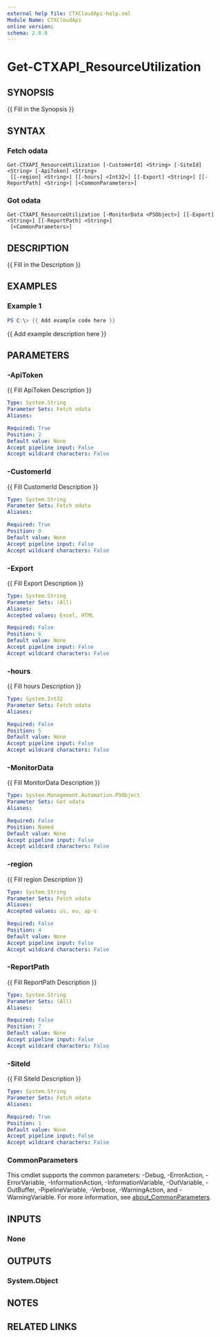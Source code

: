 ```yaml
---
external help file: CTXCloudApi-help.xml
Module Name: CTXCloudApi
online version:
schema: 2.0.0
---
```


# Get-CTXAPI_ResourceUtilization

## SYNOPSIS
{{ Fill in the Synopsis }}

## SYNTAX

### Fetch odata
```
Get-CTXAPI_ResourceUtilization [-CustomerId] <String> [-SiteId] <String> [-ApiToken] <String>
 [[-region] <String>] [[-hours] <Int32>] [[-Export] <String>] [[-ReportPath] <String>] [<CommonParameters>]
```

### Got odata
```
Get-CTXAPI_ResourceUtilization [-MonitorData <PSObject>] [[-Export] <String>] [[-ReportPath] <String>]
 [<CommonParameters>]
```

## DESCRIPTION
{{ Fill in the Description }}

## EXAMPLES

### Example 1
```powershell
PS C:\> {{ Add example code here }}
```

{{ Add example description here }}

## PARAMETERS

### -ApiToken
{{ Fill ApiToken Description }}

```yaml
Type: System.String
Parameter Sets: Fetch odata
Aliases:

Required: True
Position: 2
Default value: None
Accept pipeline input: False
Accept wildcard characters: False
```

### -CustomerId
{{ Fill CustomerId Description }}

```yaml
Type: System.String
Parameter Sets: Fetch odata
Aliases:

Required: True
Position: 0
Default value: None
Accept pipeline input: False
Accept wildcard characters: False
```

### -Export
{{ Fill Export Description }}

```yaml
Type: System.String
Parameter Sets: (All)
Aliases:
Accepted values: Excel, HTML

Required: False
Position: 6
Default value: None
Accept pipeline input: False
Accept wildcard characters: False
```

### -hours
{{ Fill hours Description }}

```yaml
Type: System.Int32
Parameter Sets: Fetch odata
Aliases:

Required: False
Position: 5
Default value: None
Accept pipeline input: False
Accept wildcard characters: False
```

### -MonitorData
{{ Fill MonitorData Description }}

```yaml
Type: System.Management.Automation.PSObject
Parameter Sets: Got odata
Aliases:

Required: False
Position: Named
Default value: None
Accept pipeline input: False
Accept wildcard characters: False
```

### -region
{{ Fill region Description }}

```yaml
Type: System.String
Parameter Sets: Fetch odata
Aliases:
Accepted values: us, eu, ap-s

Required: False
Position: 4
Default value: None
Accept pipeline input: False
Accept wildcard characters: False
```

### -ReportPath
{{ Fill ReportPath Description }}

```yaml
Type: System.String
Parameter Sets: (All)
Aliases:

Required: False
Position: 7
Default value: None
Accept pipeline input: False
Accept wildcard characters: False
```

### -SiteId
{{ Fill SiteId Description }}

```yaml
Type: System.String
Parameter Sets: Fetch odata
Aliases:

Required: True
Position: 1
Default value: None
Accept pipeline input: False
Accept wildcard characters: False
```

### CommonParameters
This cmdlet supports the common parameters: -Debug, -ErrorAction, -ErrorVariable, -InformationAction, -InformationVariable, -OutVariable, -OutBuffer, -PipelineVariable, -Verbose, -WarningAction, and -WarningVariable. For more information, see [about_CommonParameters](http://go.microsoft.com/fwlink/?LinkID=113216).

## INPUTS

### None

## OUTPUTS

### System.Object
## NOTES

## RELATED LINKS
